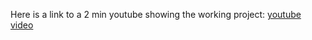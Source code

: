 Here is a link to a 2 min youtube showing the working project: [youtube video](https://youtu.be/5wpxoegqVKo) 
